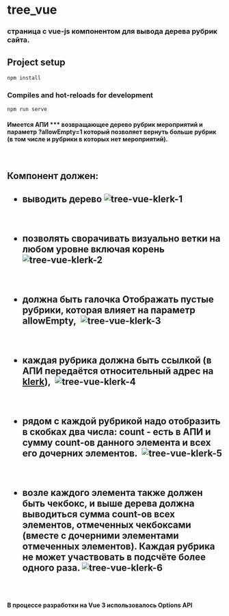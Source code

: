 # tree_vue 
### cтраница с vue-js компонентом для вывода дерева рубрик сайта.

## Project setup
```
npm install
```
### Compiles and hot-reloads for development
```
npm run serve
```
####  Имеется АПИ *** возвращающее дерево рубрик мероприятий и параметр ?allowEmpty=1 который позволяет вернуть больше рубрик (в том числе и рубрики в которых нет мероприятий).
<br/>
<h2>Компонент должен: <h2/>

- выводить дерево
![tree-vue-klerk-1](https://user-images.githubusercontent.com/93074634/210871188-d725809e-0449-4914-b31d-475c16c14483.gif)
<br/>

- позволять сворачивать визуально ветки на любом уровне включая корень
![tree-vue-klerk-2](https://user-images.githubusercontent.com/93074634/210869428-4af6a58d-60d7-499d-a1d9-777786157171.gif)
<br/>

- должна быть галочка Отображать пустые рубрики, которая влияет на параметр allowEmpty, 
![tree-vue-klerk-3](https://user-images.githubusercontent.com/93074634/210869623-274154ef-fa9e-4bdb-94c6-a7271079d125.gif)
<br/>

- каждая рубрика должна быть ссылкой (в АПИ передаётся относительный адрес на [klerk](https://www.klerk.ru)), 
![tree-vue-klerk-4](https://user-images.githubusercontent.com/93074634/210871773-1b0f85a1-b0ca-46df-8000-48f0d36b9199.gif)
<br/>

-	рядом с каждой рубрикой надо отобразить в скобках два числа: count - есть в АПИ и сумму count-ов данного элемента и всех его дочерних элементов. 
![tree-vue-klerk-5](https://user-images.githubusercontent.com/93074634/210870449-1fb82320-0569-499d-9dd4-f5c939c9d5b0.gif)
<br/>

- возле каждого элемента также должен быть чекбокс, и выше дерева должна выводиться сумма count-ов всех элементов, отмеченных чекбоксами (вместе с дочерними элементами отмеченных элементов). Каждая рубрика не может участвовать в подсчёте более одного раза.
![tree-vue-klerk-6](https://user-images.githubusercontent.com/93074634/210870776-98c4f59a-0d01-42a4-8cfc-8af79aa830e8.gif)
<br/>

#### В процессе разработки на Vue 3 использовалось Options API

